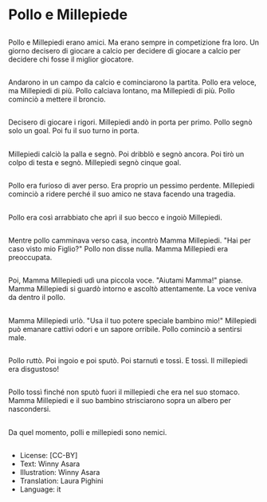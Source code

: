 # Pollo e Millepiede

##
Pollo e Millepiedi erano amici. Ma erano sempre in competizione fra loro. Un giorno decisero di giocare a calcio per decidere di giocare a calcio per decidere chi fosse il miglior giocatore.

##
Andarono in un campo da calcio e cominciarono la partita. Pollo era veloce, ma Millepiedi di più. Pollo calciava lontano, ma Millepiedi di più. Pollo cominciò a mettere il broncio.

##
Decisero di giocare i rigori. Millepiedi andò in porta per primo. Pollo segnò solo un goal. Poi fu il suo turno in porta.

##
Millepiedi calciò la palla e segnò. Poi dribblò e segnò ancora. Poi tirò un colpo di testa e segnò. Millepiedi segnò cinque goal.

##
Pollo era furioso di aver perso. Era proprio un pessimo perdente. Millepiedi cominciò a ridere perché il suo amico ne stava facendo una tragedia.

##
Pollo era così arrabbiato che aprì il suo becco e ingoiò Millepiedi.

##
Mentre pollo camminava verso casa, incontrò Mamma Millepiedi. "Hai per caso visto mio Figlio?" Pollo non disse nulla. Mamma Millepiedi era preoccupata.

##
Poi, Mamma Millepiedi udì una piccola voce. "Aiutami Mamma!" pianse. Mamma Millepiedi si guardò intorno e ascoltò attentamente. La voce veniva da dentro il pollo.

##
Mamma Millepiedi urlò. "Usa il tuo potere speciale bambino mio!" Millepiedi può emanare cattivi odori e un sapore orribile. Pollo cominciò a sentirsi male.

##
Pollo ruttò. Poi ingoio e poi sputò. Poi starnutì e tossì. E tossì. Il millepiedi era disgustoso!

##
Pollo tossì finché non sputò fuori il millepiedi che era nel suo stomaco. Mamma Millepiedi e il suo bambino strisciarono sopra un albero per nascondersi.

##
Da quel momento, polli e millepiedi sono nemici.

##
* License: [CC-BY]
* Text: Winny Asara
* Illustration: Winny Asara
* Translation: Laura Pighini
* Language: it
